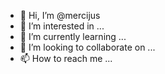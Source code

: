 - 👋 Hi, I’m @mercijus
- 👀 I’m interested in ...
- 🌱 I’m currently learning ...
- 💞️ I’m looking to collaborate on ...
- 📫 How to reach me ...

<!---
mercijus/mercijus is a ✨ special ✨ repository because its `README.md` (this file) appears on your GitHub profile.
You can click the Preview link to take a look at your changes.
--->
